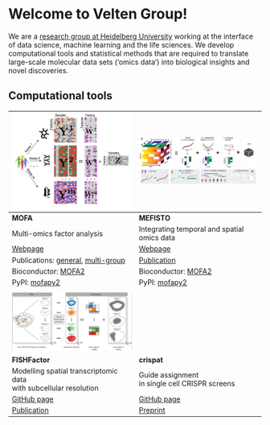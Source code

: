 # Welcome to Velten Group!

We are a [research group at Heidelberg University](https://www.cos.uni-heidelberg.de/en/research-groups/biological-data-science) working at the interface of data science, machine learning and the life sciences. We develop computational tools and statistical methods that are required to translate large-scale molecular data sets (‘omics data’) into biological insights and novel discoveries.


## Computational tools
| [<img alt="MOFA" src="figures/MOFA.png" width="400"/>](https://biofam.github.io/MOFA2/) | [<img alt="MEFISTO" src="figures/MEFISTO.png" width="400"/>](https://biofam.github.io/MOFA2/MEFISTO.html) |
| --- | --- | 
| **MOFA** | **MEFISTO** |
Multi-omics factor analysis | Integrating temporal and spatial omics data | 
| [Webpage](https://biofam.github.io/MOFA2/) | [Webpage](https://biofam.github.io/MOFA2/MEFISTO.html) |
| Publications: [general](http://msb.embopress.org/cgi/doi/10.15252/msb.20178124), [multi-group](http://genomebiology.biomedcentral.com/articles/10.1186/s13059-020-02015-1)|[Publication](https://www.nature.com/articles/s41592-021-01343-9)|
|Bioconductor: [MOFA2](http://www.bioconductor.org/packages/release/bioc/html/MOFA2.html)|Bioconductor: [MOFA2](http://www.bioconductor.org/packages/release/bioc/html/MOFA2.html)|
|PyPI: [mofapy2](https://pypi.org/project/mofapy2/)|PyPI: [mofapy2](https://pypi.org/project/mofapy2/)|
| |  | 
| [<img alt="FISHFactor" src="figures/FISHFactor.png" width="400"/>](https://github.com/bioFAM/FISHFactor) ||
|**FISHFactor** | **crispat**|
|Modelling spatial transcriptomic data <br /> with subcellular resolution |  Guide assignment <br /> in single cell CRISPR screens|
| [GitHub page](https://github.com/bioFAM/FISHFactor) |[GitHub page](https://github.com/velten-group/crispat) |
| [Publication](https://academic.oup.com/bioinformatics/article/39/5/btad183/7114027)|[Preprint](https://www.biorxiv.org/content/10.1101/2024.05.06.592692v1.full.pdf)|
